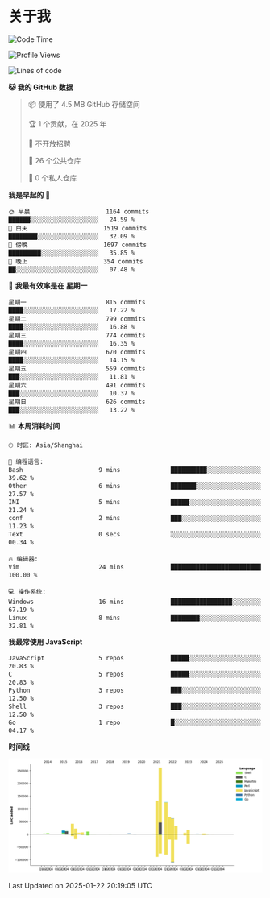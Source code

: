 # 关于我

<!--START_SECTION:waka-->
![Code Time](http://img.shields.io/badge/Code%20Time-917%20hrs%203%20mins-blue)

![Profile Views](http://img.shields.io/badge/%E4%B8%AA%E4%BA%BA%E8%B5%84%E6%96%99%E8%A7%82%E7%9C%8B%E6%AC%A1%E6%95%B0-0-blue)

![Lines of code](https://img.shields.io/badge/%E4%BB%8E%E3%80%8CHello%20World%E3%80%8D%E8%B5%B7%E6%88%91%E5%B7%B2%E7%BB%8F%E5%86%99%E4%BA%86-831.8%20thousand%20%E8%A1%8C%E4%BB%A3%E7%A0%81-blue)

**🐱 我的 GitHub 数据** 

> 📦  使用了 4.5 MB GitHub 存储空间 
 > 
> 🏆 1 个贡献，在 2025 年
 > 
> 🚫 不开放招聘
 > 
> 📜 26 个公共仓库 
 > 
> 🔑 0 个私人仓库 
 > 
**我是早起的 🐤** 

```text
🌞 早晨                     1164 commits        ██████░░░░░░░░░░░░░░░░░░░   24.59 % 
🌆 白天                     1519 commits        ████████░░░░░░░░░░░░░░░░░   32.09 % 
🌃 傍晚                     1697 commits        █████████░░░░░░░░░░░░░░░░   35.85 % 
🌙 晚上                     354 commits         ██░░░░░░░░░░░░░░░░░░░░░░░   07.48 % 
```
📅 **我最有效率是在 星期一** 

```text
星期一                      815 commits         ████░░░░░░░░░░░░░░░░░░░░░   17.22 % 
星期二                      799 commits         ████░░░░░░░░░░░░░░░░░░░░░   16.88 % 
星期三                      774 commits         ████░░░░░░░░░░░░░░░░░░░░░   16.35 % 
星期四                      670 commits         ████░░░░░░░░░░░░░░░░░░░░░   14.15 % 
星期五                      559 commits         ███░░░░░░░░░░░░░░░░░░░░░░   11.81 % 
星期六                      491 commits         ███░░░░░░░░░░░░░░░░░░░░░░   10.37 % 
星期日                      626 commits         ███░░░░░░░░░░░░░░░░░░░░░░   13.22 % 
```


📊 **本周消耗时间** 

```text
🕑︎ 时区: Asia/Shanghai

💬 编程语言: 
Bash                     9 mins              ██████████░░░░░░░░░░░░░░░   39.62 % 
Other                    6 mins              ███████░░░░░░░░░░░░░░░░░░   27.57 % 
INI                      5 mins              █████░░░░░░░░░░░░░░░░░░░░   21.24 % 
conf                     2 mins              ███░░░░░░░░░░░░░░░░░░░░░░   11.23 % 
Text                     0 secs              ░░░░░░░░░░░░░░░░░░░░░░░░░   00.34 % 

🔥 编辑器: 
Vim                      24 mins             █████████████████████████   100.00 % 

💻 操作系统: 
Windows                  16 mins             █████████████████░░░░░░░░   67.19 % 
Linux                    8 mins              ████████░░░░░░░░░░░░░░░░░   32.81 % 
```

**我最常使用 JavaScript** 

```text
JavaScript               5 repos             █████░░░░░░░░░░░░░░░░░░░░   20.83 % 
C                        5 repos             █████░░░░░░░░░░░░░░░░░░░░   20.83 % 
Python                   3 repos             ███░░░░░░░░░░░░░░░░░░░░░░   12.50 % 
Shell                    3 repos             ███░░░░░░░░░░░░░░░░░░░░░░   12.50 % 
Go                       1 repo              █░░░░░░░░░░░░░░░░░░░░░░░░   04.17 % 
```



**时间线**

![Lines of Code chart](https://raw.githubusercontent.com/Arondight/Arondight/master/assets/bar_graph.png)


 Last Updated on 2025-01-22 20:19:05 UTC
<!--END_SECTION:waka-->
